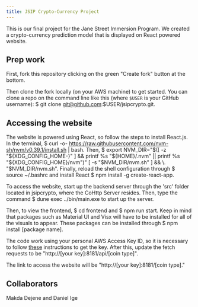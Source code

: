 ```yaml
---
title: JSIP Crypto-Currency Project
---
```

This is our final project for the Jane Street Immersion Program. We created a crypto-currency prediction model that is displayed on React powered website.

## Prep work

First, fork this repository clicking on the
green "Create fork" button at the bottom.

Then clone the fork locally (on your AWS machine) to get started. You can clone a repo on
the command line like this (where `$USER` is your GitHub username): $ git clone git@github.com:$USER/jsipcrypto.git.


## Accessing the website

The website is powered using React, so follow the steps to install React.js. In the terminal, $ curl -o- https://raw.githubusercontent.com/nvm-sh/nvm/v0.39.1/install.sh | bash. Then, $ export NVM_DIR="$([ -z "${XDG_CONFIG_HOME-}" ] && printf %s "${HOME}/.nvm" || printf %s "${XDG_CONFIG_HOME}/nvm")"
[ -s "$NVM_DIR/nvm.sh" ] && \. "$NVM_DIR/nvm.sh". Finally, reload the shell configuration through  $ source ~/.bashrc and install React $ npm install -g create-react-app.

To access the website, start up the backend server through the 'src' folder located in jsipcrypto, where the CoHttp Server resides. Then, type the command $ dune exec ../bin/main.exe to start up the server. 

Then, to view the frontend, $ cd frontend and $ npm run start. Keep in mind that packages such as Material UI and Visx will have to be installed for all of the visuals to appear. These packages can be installed through $ npm install [package name]. 

The code work using your personal AWS Access Key ID, so it is necessary to follow [these](https://docs.aws.amazon.com/powershell/latest/userguide/pstools-appendix-sign-up.html) instructions to get the key. After this, update the fetch requests to be "http://[your key]:8181/api/[coin type]".

The link to access the website will be "http://[your key]:8181/[coin type]."


## Collaborators 

Makda Dejene and Daniel Ige




